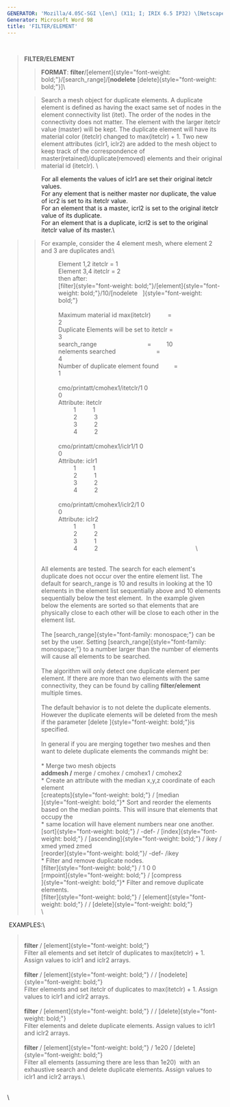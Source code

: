 ```yaml
---
GENERATOR: 'Mozilla/4.05C-SGI \[en\] (X11; I; IRIX 6.5 IP32) \[Netscape\]'
Generator: Microsoft Word 98
title: 'FILTER/ELEMENT'
---
```


 

> **FILTER/ELEMENT**
>
> > **FORMAT**:
> > **filter**/[element]{style="font-weight: bold;"}/\[search\_range\]/\[**nodelete**
> >  [delete]{style="font-weight: bold;"}\]\
>
> > Search a mesh object for duplicate elements. A duplicate element is
> > defined as having the exact same set of nodes in the element
> > connectivity list (itet). The order of the nodes in the connectivity
> > does not matter. The element with the larger itetclr value (master)
> > will be kept. The duplicate element will have its material color
> > (itetclr) changed to max(itetclr) + 1. Two new element attributes
> > (iclr1, iclr2) are added to the mesh object to keep track of the
> > correspondence of master(retained)/duplicate(removed) elements and
> > their original material id (itetclr). \

<div style="margin-left: 80px;">

For all elements the values of iclr1 are set their original itetclr
values.\
For any element that is neither master nor duplicate, the value of icr2
is set to its itetclr value.\
For an element that is a master, icrl2 is set to the original itetclr
value of its duplicate.\
For an element that is a duplicate, icrl2 is set to the original itetclr
value of its master.\

</div>

> > For example, consider the 4 element mesh, where element 2 and 3 are
> > duplicates and:\
> > <div style="margin-left: 40px;">
> >
> > Element 1,2 itetclr = 1\
> > Element 3,4 itetclr = 2\
> > then after:\
> > [filter]{style="font-weight: bold;"}/[element]{style="font-weight: bold;"}/10/[nodelete   ]{style="font-weight: bold;"}                                                  \
> > \
> > Maximum material id max(itetclr)          =         
> > 2                         \
> > Duplicate Elements will be set to itetclr =         
> > 3                         \
> > search\_range                              =        
> > 10                         \
> > nelements searched                        =         
> > 4                         \
> > Number of duplicate element found         =         
> > 1                         \
> > \
> > cmo/printatt/cmohex1/itetclr/1 0
> > 0                                             \
> > Attribute:
> > itetclr                                                             \
> >          1         
> > 1                                                          \
> >          2         
> > 3                                                          \
> >          3         
> > 2                                                          \
> >          4         
> > 2                                                          \
> > \
> > cmo/printatt/cmohex1/iclr1/1 0
> > 0                                               \
> > Attribute:
> > iclr1                                                               \
> >          1         
> > 1                                                          \
> >          2         
> > 1                                                          \
> >          3         
> > 2                                                          \
> >          4         
> > 2                                                          \
> > \
> > cmo/printatt/cmohex1/iclr2/1 0
> > 0                                               \
> > Attribute:
> > iclr2                                                               \
> >          1         
> > 1                                                          \
> >          2         
> > 2                                                          \
> >          3         
> > 1                                                          \
> >          4         
> > 2                                                          \
> >
> > </div>
> >
> > \
> > All elements are tested. The search for each element's duplicate
> > does not occur over the entire element list. The default for
> > search\_range is 10 and results in looking at the 10 elements in the
> > element list sequentially above and 10 elements sequentially below
> > the test element.  In the example given below the elements are
> > sorted so that elements that are physically close to each other will
> > be close to each other in the element list.\
> > \
> > The [search\_range]{style="font-family: monospace;"} can be set by
> > the user. Setting [search\_range]{style="font-family: monospace;"}
> > to a number larger than the number of elements will cause all
> > elements to be searched.\
> > \
> > The algorithm will only detect one duplicate element per element. If
> > there are more than two elements with the same connectivity, they
> > can be found by calling **filter/element** multiple times.\
> > \
> > The default behavior is to not delete the duplicate elements. 
> > However the duplicate elements will be deleted from the mesh if the
> > parameter [delete ]{style="font-weight: bold;"}is specified.\
> > \
> > In general if you are merging together two meshes and then want to
> > delete duplicate elements the commands might be:\
> > \
> > \* Merge two mesh objects\
> > **addmesh /** merge / cmohex / cmohex1 / cmohex2\
> > \* Create an attribute with the median x,y,z coordinate of each
> > element\
> > [createpts]{style="font-weight: bold;"} / [median\
> > ]{style="font-weight: bold;"}\* Sort and reorder the elements based
> > on the median points. This will insure that elements that occupy
> > the\
> > \* same location will have element numbers near one another.\
> > [sort]{style="font-weight: bold;"} / -def- /
> > [index]{style="font-weight: bold;"} /
> > [ascending]{style="font-weight: bold;"} / ikey / xmed ymed zmed\
> > [reorder]{style="font-weight: bold;"}/ -def- /ikey\
> > \* Filter and remove duplicate nodes.\
> > [filter]{style="font-weight: bold;"} / 1 0 0\
> > [rmpoint]{style="font-weight: bold;"} / [compress\
> > ]{style="font-weight: bold;"}\* Filter and remove duplicate
> > elements.\
> > [filter]{style="font-weight: bold;"} /
> > [element]{style="font-weight: bold;"} / /
> > [delete]{style="font-weight: bold;"}\
> > \

 EXAMPLES:\

> \
> **filter** / [element]{style="font-weight: bold;"}\
> Filter all elements and set itetclr of duplicates to max(itetclr) + 1.
> Assign values to iclr1 and iclr2 arrays.\
> \
> **filter** / [element]{style="font-weight: bold;"} / /
> [nodelete]{style="font-weight: bold;"}\
> Filter elements and set itetclr of duplicates to max(itetclr) + 1.
> Assign values to iclr1 and iclr2 arrays.\
> \
> **filter** / [element]{style="font-weight: bold;"} / /
> [delete]{style="font-weight: bold;"}\
> Filter elements and delete duplicate elements. Assign values to iclr1
> and iclr2 arrays.\
> \
> **filter** / [element]{style="font-weight: bold;"} / 1e20 /
> [delete]{style="font-weight: bold;"}\
> Filter all elements (assuming there are less than 1e20)  with an
> exhaustive search and delete duplicate elements. Assign values to
> iclr1 and iclr2 arrays.\

 \
\
